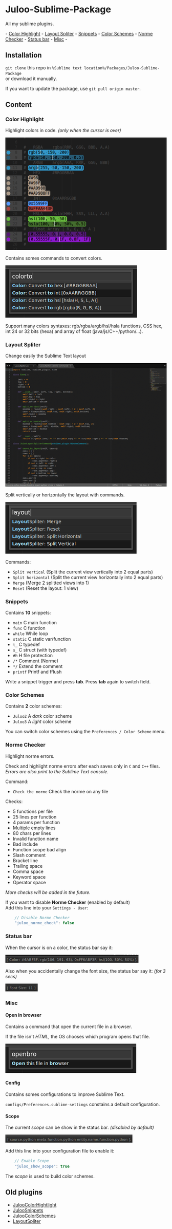 # Juloo-Sublime-Package

All my sublime plugins.

\- [Color Highlight](#color-highlight) - [Layout Spliter](#layout-spliter) - [Snippets](#snippets) - [Color Schemes](#color-schemes) - [Norme Checker](#norme-checker) - [Status bar](#status-bar) - [Misc](#misc) -

## Installation

`git clone` this repo in `%Sublime text location%/Packages/Juloo-Sublime-Package`<br />
or download it manually.

If you want to update the package, use `git pull origin master`.

## Content

### Color Highlight

Highlight colors in code. _(only when the cursor is over)_

![ColorHighlight](/images/color_highlight.png)

Contains somes commands to convert colors.

![ColorCommands](/images/color_commands.png)

Support many colors syntaxes: rgb/rgba/argb/hsl/hsla functions, CSS hex, int 24 or 32 bits (hexa) and array of float (java/js/C++/python/...).

### Layout Spliter

Change easily the Sublime Text layout

![LayoutSpliter](/images/layout_spliter.gif)

Split vertically or horizontally the layout with commands.

![LayoutCommands](/images/layout_commands.png)

Commands:

* `Split vertical` (Split the current view vertically into 2 equal parts)
* `Split horizontal` (Split the current view horizontally into 2 equal parts)
* `Merge` (Merge 2 splitted views into 1)
* `Reset` (Reset the layout: 1 view)

### Snippets

Contains **10** snippets:

* `main` C main function
* `func` C function
* `while` While loop
* `static` C static var/function
* `t_` C typedef
* `s_` C struct (with typedef)
* `#h` H file protection
* `/*` Comment (Norme)
* `*/` Extend the comment
* `printf` Printf and fflush

Write a snippet trigger and press **tab**. Press **tab** again to switch field.

### Color Schemes

Contains **2** color schemes:

* `Juloo2` A _dark_ color scheme
* `Juloo3` A _light_ color scheme

You can switch color schemes using the `Preferences / Color Scheme` menu.

### Norme Checker

Highlight norme errors.

Check and highlight norme errors after each saves only in `C` and `C++` files.<br />
_Errors are also print to the Sublime Text console._

Command:
* `Check the norme` Check the norme on any file

Checks:
* 5 functions per file
* 25 lines per function
* 4 params per function
* Multiple empty lines
* 80 chars per lines
* Invalid function name
* Bad include
* Function scope bad align
* Slash comment
* Bracket line
* Trailing space
* Comma space
* Keyword space
* Operator space

_More checks will be added in the future._

If you want to disable **Norme Checker** (enabled by default)<br />
Add this line into your `Settings - User`:

```js
	// Disable Norme Checker
	"juloo_norme_check": false
```

### Status bar

When the cursor is on a color, the status bar say it:

![StatusColors](/images/status_colors.png)

Also when you accidentally change the font size, the status bar say it: _(for 3 secs)_

![StatusFont](/images/status_font.png)

### Misc

#### Open in browser

Contains a command that open the current file in a browser.

If the file isn't _HTML_, the OS chooses which program opens that file.

![Openbro](/images/misc_openbro.png)

#### Config

Contains somes configurations to improve Sublime Text.

`configs/Preferences.sublime-settings` constains a default configuration.

#### Scope

The current _scope_ can be show in the status bar. _(disabled by default)_

![ShowScope](/images/status_scope.png)

Add this line into your configuration file to enable it:

```js
	// Enable Scope
	"juloo_show_scope": true
```

The _scope_ is used to build color schemes.

## Old plugins

* [JulooColorHightlight](https://github.com/Julow/JulooColorHighlight)
* [JulooSnippets](https://github.com/Julow/Juloo-Snippets)
* [JulooColorSchemes](https://github.com/Julow/Juloo-Color-Schemes)
* [LayoutSpliter](https://github.com/Julow/LayoutSpliter)
